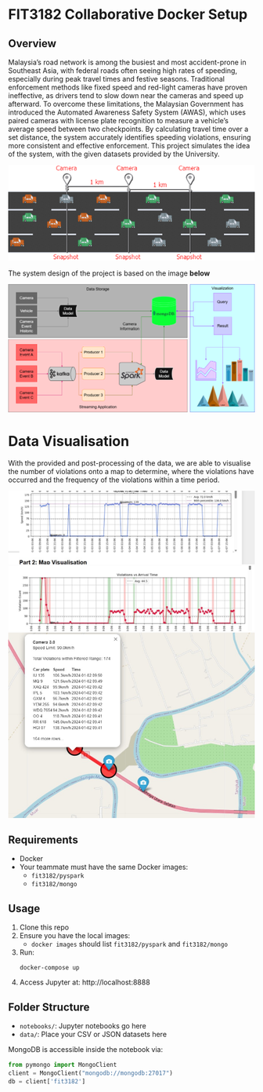 # FIT3182 Collaborative Docker Setup


## Overview


Malaysia’s road network is among the busiest and most accident-prone in Southeast Asia, with federal roads often seeing high rates of speeding, especially during peak travel times and festive seasons. Traditional enforcement methods like fixed speed and red-light cameras have proven ineffective, as drivers tend to slow down near the cameras and speed up afterward. To overcome these limitations, the Malaysian Government has introduced the Automated Awareness Safety System (AWAS), which uses paired cameras with license plate recognition to measure a vehicle’s average speed between two checkpoints. By calculating travel time over a set distance, the system accurately identifies speeding violations, ensuring more consistent and effective enforcement. This project simulates the idea of the system, with the given datasets provided by the University.


![Figure 1.1](FIT3182_A2_Fig_1%20(1).png)

The system design of the project is based on the image **below**

![Figure 1.2](FIT3182_A2_Fig_2%20(1).png)


# Data Visualisation

With the provided and post-processing of the data, we are able to visualise the number of violations onto a map to determine, where the violations have occurred and the frequency of the violations within a time period. 

![Visualisation Preview 1](visualisation-preview-1.jpg)
![Visualisation Preview 2](visualisation-preview-2.jpg)
![Visualisation Preview 3](visualisation-preview-3.jpg)


## Requirements
- Docker
- Your teammate must have the same Docker images:
  - `fit3182/pyspark`
  - `fit3182/mongo`

## Usage
1. Clone this repo
2. Ensure you have the local images:
   - `docker images` should list `fit3182/pyspark` and `fit3182/mongo`
3. Run:
   ```
   docker-compose up
   ```
4. Access Jupyter at: http://localhost:8888

## Folder Structure
- `notebooks/`: Jupyter notebooks go here
- `data/`: Place your CSV or JSON datasets here

MongoDB is accessible inside the notebook via:
```python
from pymongo import MongoClient
client = MongoClient("mongodb://mongodb:27017")
db = client['fit3182']
```
